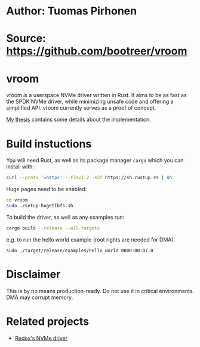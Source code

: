 # Author: Tuomas Pirhonen
# Source: https://github.com/bootreer/vroom

# vroom
vroom is a userspace NVMe driver written in Rust. It aims to be as fast as the SPDK NVMe driver, while minimizing unsafe code and offering a simplified API. vroom currently serves as a proof of concept. 

[My thesis](https://db.in.tum.de/people/sites/ellmann/theses/finished/24/pirhonen_writing_an_nvme_driver_in_rust.pdf) contains some details about the implementation.

# Build instuctions
You will need Rust, as well as its package manager `cargo` which you can install with:
```bash
curl --proto '=https' --tlsv1.2 -sSf https://sh.rustup.rs | sh
```

Huge pages need to be enabled:
```bash
cd vroom
sudo ./setup-hugetlbfs.sh
```

To build the driver, as well as any examples run:
```bash
cargo build --release --all-targets
```

e.g. to run the hello world example (root rights are needed for DMA):
```
sudo ./target/release/examples/hello_world 0000:00:07.0
```

# Disclaimer
This is by no means production-ready. Do not use it in critical environments. DMA may corrupt memory.

# Related projects
- [Redox's NVMe driver](https://gitlab.redox-os.org/redox-os/drivers/-/tree/master/storage/nvmed)
